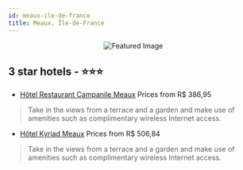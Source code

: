 ```yaml
---
id: meaux-ile-de-france
title: Meaux, Île-de-France
---
```


<center><img src="https://i.travelapi.com/hotels/2000000/1180000/1177600/1177538/58ff3747_z.jpg" alt="Featured Image" /></center>


##  3 star hotels - ⭐️⭐️⭐️

-    [Hôtel Restaurant Campanile Meaux](https://us.hurb.com/hotels/meaux/hotel-restaurant-campanile-meaux-JNP-JP892104?cmp=18055) Prices from R$ 386,95
   > Take in the views from a terrace and a garden and make use of amenities such as complimentary wireless Internet access.
-    [Hôtel Kyriad Meaux](https://us.hurb.com/hotels/meaux/hotel-kyriad-meaux-JNP-JP792585?cmp=18055) Prices from R$ 506,84
   > Take in the views from a terrace and a garden and make use of amenities such as complimentary wireless Internet access.
